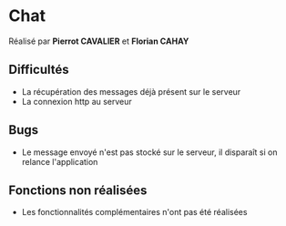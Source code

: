 # Chat

Réalisé par **Pierrot CAVALIER** et **Florian CAHAY**

## Difficultés
- La récupération des messages déjà présent sur le serveur
- La connexion http au serveur

## Bugs
- Le message envoyé n'est pas stocké sur le serveur, il disparaît si on relance l'application

## Fonctions non réalisées 
- Les fonctionnalités complémentaires n'ont pas été réalisées
